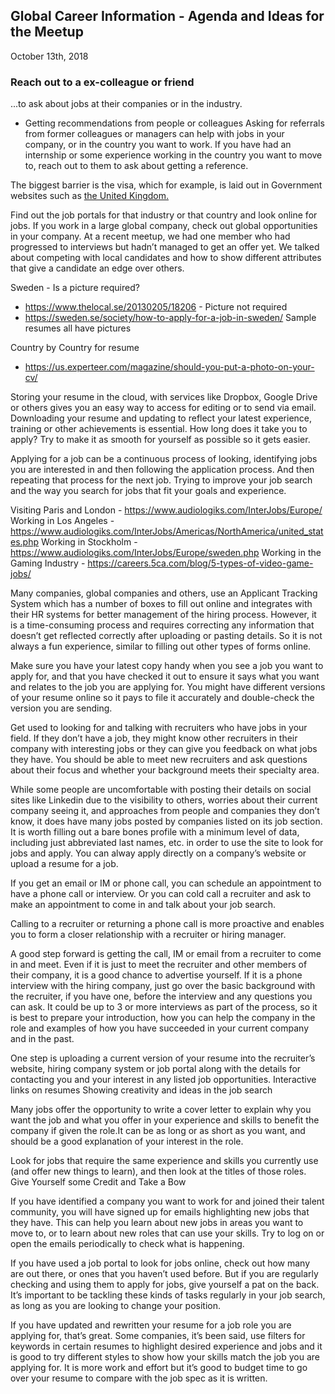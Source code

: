 ## Global Career Information - Agenda and Ideas for the Meetup
 October 13th, 2018

### Reach out to a ex-colleague or friend 
...to ask about jobs at their companies or in the industry. 

* Getting recommendations from people or colleagues
Asking for referrals from former colleagues or managers can help with jobs in your company, or in the country you want to work. 
If you have had an internship or some experience working in the country you want to move to, reach out to them to ask about getting 
a reference.

The biggest barrier is the visa, which for example, is laid out in Government websites such as [the United Kingdom.](https://www.gov.uk/browse/visas-immigration/work-visas) 

Find out the job portals for that industry or that country and look online for jobs. If you work in a large global company, check out global opportunities in your company. At a recent meetup, we had one member who had progressed to interviews but hadn’t managed to get an offer yet. We talked about competing with local candidates and how to show different attributes that give a candidate an edge over others.

Sweden - Is a picture required?
  - https://www.thelocal.se/20130205/18206 - Picture not required
  - https://sweden.se/society/how-to-apply-for-a-job-in-sweden/ Sample resumes all have pictures

Country by Country for resume
 - https://us.experteer.com/magazine/should-you-put-a-photo-on-your-cv/

Storing your resume in the cloud, with services like Dropbox, Google Drive or others gives you an easy way to access for editing or to send via email. Downloading your resume and updating to reflect your latest experience, training or other achievements is essential. How long does it take you to apply? Try to make it as smooth for yourself as possible so it gets easier.


Applying for a job can be a continuous process of looking, identifying jobs you are interested in and then following the application process. And then repeating that process for the next job. Trying to improve your job search and the way you search for jobs that fit your goals and experience.

Visiting Paris and London - https://www.audiologiks.com/InterJobs/Europe/ 
Working in Los Angeles - https://www.audiologiks.com/InterJobs/Americas/NorthAmerica/united_states.php 
Working in Stockholm - https://www.audiologiks.com/InterJobs/Europe/sweden.php 
Working in the Gaming Industry - https://careers.5ca.com/blog/5-types-of-video-game-jobs/ 

Many companies, global companies and others, use an Applicant Tracking System which has a number of boxes to fill out online and integrates with their HR systems for better management of the hiring process. However, it is a time-consuming process and requires correcting any information that doesn’t get reflected correctly after uploading or pasting details. So it is not always a fun experience, similar to filling out other types of forms online.

Make sure you have your latest copy handy when you see a job you want to apply for, and that you have checked it out to ensure it says what you want and relates to the job you are applying for. You might have different versions of your resume online so it pays to file it accurately and double-check the version you are sending.

Get used to looking for and talking with recruiters who have jobs in your field. If they don’t have a job, they might know other recruiters in their company with interesting jobs or they can give you feedback on what jobs they have. You should be able to meet new recruiters and ask questions about their focus and whether your background meets their specialty area.

While some people are uncomfortable with posting their details on social sites like Linkedin due to the visibility to others, worries about their current company seeing it, and approaches from people and companies they don’t know, it does have many jobs posted by companies listed on its job section. It is worth filling out a bare bones profile with a minimum level of data, including just abbreviated last names, etc. in order to use the site to look for jobs and apply. You can alway apply directly on a company’s website or upload a resume for a job.

If you get an email or IM or phone call, you can schedule an appointment to have a phone call or interview. Or you can cold call a recruiter and ask to make an appointment to come in and talk about your job search.

Calling to a recruiter or returning a phone call is more proactive and enables you to form a closer relationship with a recruiter or hiring manager.

A good step forward is getting the call, IM or email from a recruiter to come in and meet. Even if it is just to meet the recruiter and other members of their company, it is a good chance to advertise yourself. If it is a phone interview with the hiring company, just go over the basic background with the recruiter, if you have one, before the interview and any questions you can ask. It could be up to 3 or more interviews as part of the process, so it is best to prepare your introduction, how you can help the company in the role and examples of how you have succeeded in your current company and in the past.

One step is uploading a current version of your resume into the recruiter’s website, hiring company system or job portal along with the details for contacting you and your interest in any listed job opportunities.
Interactive links on resumes
Showing creativity and ideas in the job search

Many jobs offer the opportunity to write a cover letter to explain why you want the job and what you offer in your experience and skills to benefit the company if given the role.It can be as long or as short as you want, and should be a good explanation of your interest in the role.

Look for jobs that require the same experience and skills you currently use (and offer new things to learn), and then look at the titles of those roles.
Give Yourself some Credit and Take a Bow

If you have identified a company you want to work for and joined their talent community, you will have signed up for emails highlighting new jobs that they have. This can help you learn about new jobs in areas you want to move to, or to learn about new roles that can use your skills. Try to log on or open the emails periodically to check what is happening.

If you have used a job portal to look for jobs online, check out how many are out there, or ones that you haven’t used before. But if you are regularly checking and using them to apply for jobs, give yourself a pat on the back. It’s important to be tackling these kinds of tasks regularly in your job search, as long as you are looking to change your position.

If you have updated and rewritten your resume for a job role you are applying for, that’s great. Some companies, it’s been said, use filters for keywords in certain resumes to highlight desired experience and jobs and it is good to try different styles to show how your skills match the job you are applying for. It is more work and effort but it’s good to budget time to go over your resume to compare with the job spec as it is written.


